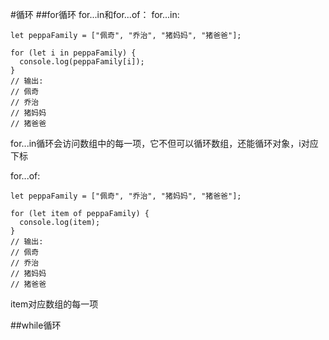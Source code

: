 #循环
##for循环
for...in和for...of：
for...in:
```
let peppaFamily = ["佩奇", "乔治", "猪妈妈", "猪爸爸"];

for (let i in peppaFamily) {
  console.log(peppaFamily[i]);
}
// 输出:
// 佩奇
// 乔治
// 猪妈妈
// 猪爸爸
```
for...in循环会访问数组中的每一项，它不但可以循环数组，还能循环对象，i对应下标


for...of:
```
let peppaFamily = ["佩奇", "乔治", "猪妈妈", "猪爸爸"];

for (let item of peppaFamily) {
  console.log(item);
}
// 输出:
// 佩奇
// 乔治
// 猪妈妈
// 猪爸爸
```
item对应数组的每一项


##while循环




























